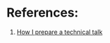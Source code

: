 
# References:

1. [How I prepare a technical talk](https://mathspp.com/blog/how-i-prepare-a-technical-talk)